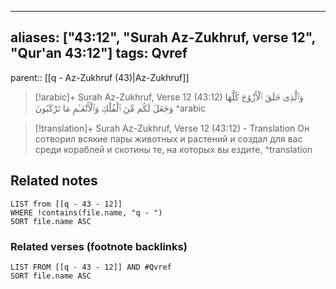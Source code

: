 
---
aliases: ["43:12", "Surah Az-Zukhruf, verse 12", "Qur'an 43:12"]
tags: Qvref
---

parent:: [[q - Az-Zukhruf (43)|Az-Zukhruf]]

> [!arabic]+ Surah Az-Zukhruf, Verse 12 (43:12)
> <span class="quran-arabic">وَٱلَّذِى خَلَقَ ٱلْأَزْوَٰجَ كُلَّهَا وَجَعَلَ لَكُم مِّنَ ٱلْفُلْكِ وَٱلْأَنْعَـٰمِ مَا تَرْكَبُونَ</span>
^arabic

> [!translation]+ Surah Az-Zukhruf, Verse 12 (43:12) - Translation
> Он сотворил всякие пары животных и растений и создал для вас среди кораблей и скотины те, на которых вы ездите,
^translation



## Related notes
```dataview
LIST from [[q - 43 - 12]]
WHERE !contains(file.name, "q - ")
SORT file.name ASC
```

### Related verses (footnote backlinks)
```dataview
LIST FROM [[q - 43 - 12]] AND #Qvref
SORT file.name ASC
```

